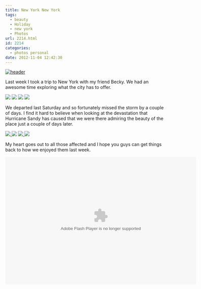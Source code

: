 ```yaml
---
title: New York New York
tags:
  - beauty
  - Holiday
  - new york
  - Photos
url: 2214.html
id: 2214
categories:
  - photos personal
date: 2012-11-04 12:42:30
---
```


[![](https://mikecann.co.uk/wp-content/uploads/2012/11/header.jpg "header")](https://mikecann.co.uk/wp-content/uploads/2012/11/header.jpg)

Last week I took a trip to New York with my friend Becky. We had an awesome time exploring what the city has to offer.

<!-- more -->

[![](https://lh4.googleusercontent.com/-VBi4XO5i8b0/UJG1C1r72AI/AAAAAAAAyH4/wLpH6xmsASg/s288/P1010627.jpg)](https://picasaweb.google.com/lh/photo/qLRt8niQVfrG2eI0oydLydMTjNZETYmyPJy0liipFm0?feat=embedwebsite) [![](https://lh4.googleusercontent.com/-962Y-PGFuq0/UJG2hfp58vI/AAAAAAAAyMI/0Jz0UELPW1Q/s288/P1010843.jpg)](https://picasaweb.google.com/lh/photo/r1TCaMfzW1Y8cOMnajqNLNMTjNZETYmyPJy0liipFm0?feat=embedwebsite) [![](https://lh3.googleusercontent.com/-Id-Aj0XOmwg/UJG27PfR4WI/AAAAAAAAyNI/3fnPPhQL_CY/s288/P1010875.jpg)](https://picasaweb.google.com/lh/photo/Hofygl9oTdo4Y9WKLIAsx9MTjNZETYmyPJy0liipFm0?feat=embedwebsite) [![](https://lh4.googleusercontent.com/-Q44TI3vay-I/UJG0oi2A1aI/AAAAAAAAyHA/F-OfbFiKuIc/s288/P1010617.jpg)](https://picasaweb.google.com/lh/photo/3BIskmuei29sSMTkr69BQtMTjNZETYmyPJy0liipFm0?feat=embedwebsite)

We departed last Saturday and so fortunately missed the storm by a couple of days. I find it hard to believe when looking at the devastation that Hurricane Sandy has caused that we were there admiring the beauty of the place just a couple of days later.

[![](https://lh3.googleusercontent.com/-urG-G5y6Ick/UJG4srLzExI/AAAAAAAAyRg/MlRxIBOrD6Y/s288/P1010964.jpg) ](https://picasaweb.google.com/lh/photo/8T2a8-MBmSNyUhRChvjSqNMTjNZETYmyPJy0liipFm0?feat=embedwebsite)[![](https://lh3.googleusercontent.com/-novBw4nyRD8/UJG0HxwavtI/AAAAAAAAyGA/jW71XNyPB0U/s288/P1010590.jpg)](https://picasaweb.google.com/lh/photo/FCAb4lNdzRDhZMfv1s5zKNMTjNZETYmyPJy0liipFm0?feat=embedwebsite) [![](https://lh3.googleusercontent.com/-Enol-NEiUVI/UJG59TK8sFI/AAAAAAAAyTI/yj0SILjJlCA/s288/P1020033.jpg) ](https://picasaweb.google.com/lh/photo/8UV7DAPT_lGMZBmpuD37vtMTjNZETYmyPJy0liipFm0?feat=embedwebsite)[![](https://lh4.googleusercontent.com/-LxxzgkyxkC4/UJG6J9A3SKI/AAAAAAAAyTg/agOp4SzfLvs/s288/P1020050.jpg)](https://picasaweb.google.com/lh/photo/d35HSi6Shaf8joPHJao8KdMTjNZETYmyPJy0liipFm0?feat=embedwebsite)

My heart goes out to all those affected and I hope you guys can get things back to how we enjoyed them last week.

<object width="600" height="400" classid="clsid:d27cdb6e-ae6d-11cf-96b8-444553540000" codebase="https://download.macromedia.com/pub/shockwave/cabs/flash/swflash.cab#version=6,0,40,0"><param name="src" value="https://picasaweb.google.com/s/c/bin/slideshow.swf" /><param name="flashvars" value="host=picasaweb.google.com&amp;hl=en_GB&amp;feat=flashalbum&amp;RGB=0x000000&amp;feed=https%3A%2F%2Fpicasaweb.google.com%2Fdata%2Ffeed%2Fapi%2Fuser%2F103935315974298335210%2Falbumid%2F5805618188922087825%3Falt%3Drss%26kind%3Dphoto%26hl%3Den_GB" /><param name="pluginspage" value="https://www.macromedia.com/go/getflashplayer" /><embed width="600" height="400" type="application/x-shockwave-flash" src="https://picasaweb.google.com/s/c/bin/slideshow.swf" flashvars="host=picasaweb.google.com&amp;hl=en_GB&amp;feat=flashalbum&amp;RGB=0x000000&amp;feed=https%3A%2F%2Fpicasaweb.google.com%2Fdata%2Ffeed%2Fapi%2Fuser%2F103935315974298335210%2Falbumid%2F5805618188922087825%3Falt%3Drss%26kind%3Dphoto%26hl%3Den_GB" pluginspage="https://www.macromedia.com/go/getflashplayer" /></object>
